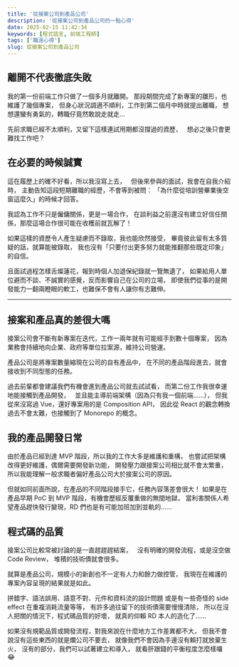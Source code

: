 ```yaml
---
title: '從接案公司到產品公司'
description: '從接案公司到產品公司的一點心得'
date: 2025-02-15 11:42:34
keywords: [程式語言, 前端工程師]
tags: ['職涯心得']
slug: 從接案公司到產品公司
---
```


## 離開不代表徹底失敗

我的第一份前端工作只做了一個多月就離開。
那段期間完成了新專案的雛形，也維護了幾個專案，
但身心狀況調適不順利，工作到第二個月中時就提出離職，
想想還蠻有勇氣的，轉職仔竟然敢說走就走...

先前求職已經不太順利，又留下這樣連試用期都沒撐過的資歷，  
想必之後只會更難找工作吧？

<!--truncate-->

## 在必要的時候誠實

這在履歷上的確不好看，所以我沒寫上去，  
但後來參與的面試，我會在自我介紹時，
主動告知這段短期離職的經歷，不會等到被問：
「為什麼從培訓營畢業後空窗這麼久」的時候才回答。

我認為工作不只是僱傭關係，更是一場合作，
在談利益之前還沒有建立好信任關係，那麼這場合作很可能在收穫前就瓦解了！

如果這樣的資歷令人產生疑慮而不錄取，我也能欣然接受，
畢竟彼此留有太多質疑的話，就算能被錄取，
我也沒有「只要付出更多努力就能推翻那些既定印象」的自信。

且面試過程怎樣舌燦蓮花，報到時個人加退保紀錄就一覽無遺了，
如果給用人單位避而不談、不誠實的感覺，反而影響自己在公司的立場，
即使我們從事的是開發能力一翻兩瞪眼的軟工，也難保不會有人讓你有志難伸。

---

## 接案和產品真的差很大嗎

接案公司會不斷有新專案在迭代，工作一兩年就有可能經手到數十個專案，
因為業務會持續地向企業、政府等單位拉案源，維持公司營運。

產品公司是將專案數量縮現在公司的自有產品中，
在不同的產品階段進去，就會接收到不同型態的任務。

過去前輩都會建議我們有機會進到產品公司就去試試看，
而第二份工作我很幸運地能接觸到產品開發，  
並且能主導前端架構（因為只有我一個前端......），
但我從來沒寫過 Vue，還好專案用的是 Composition API，
因此從 React 的觀念轉換過去不會太難，也接觸到了 Monorepo 的概念。

## 我的產品開發日常

由於產品已經到達 MVP 階段，所以我的工作大多是維護和重構，
也嘗試把架構改得更好維護，偶爾需要開發新功能，
開發壓力跟接案公司相比就不會太繁重，
所以我能理解一般求職者偏好產品公司大於接案公司的原因。

但就如同前面所說，在產品的不同階段接手它，任務內容落差會很大！
如果是在產品早期 PoC 到 MVP 階段，有機會歷經反覆重做的無間地獄，
當利害關係人希望產品趕快發行變現，RD 們也是有可能加班加到並軌的......

## 程式碼的品質

接案公司比較常被討論的是一直趕趕趕結案，  
沒有明確的開發流程，或是沒空做 Code Review，
堆積的技術債就會很多。

就算是產品公司，規模小的新創也不一定有人力和餘力做控管，
我現在在維護的專案內容呈現的結果就是如此。

拼錯字、語法誤用、語意不對、元件和資料流的設計問題
或是有一些奇怪的 side effect 在重複消耗流量等等，
有許多過往留下的技術債需要慢慢清除，
所以在沒人把關的情況下，程式碼品質的好壞，
就真的仰賴 RD 本人的造化了......

如果沒有規範品質或開發流程，對我來說在什麼地方工作差異都不大，
但我不會說沒有這些東西的就是爛公司不要去，
就像我們不會因為手邊沒有賴打就放棄生火，
沒有的部分，我們可以試著建立和導入，
就看肝跟錢的平衡程度怎麼樣囉 😂
